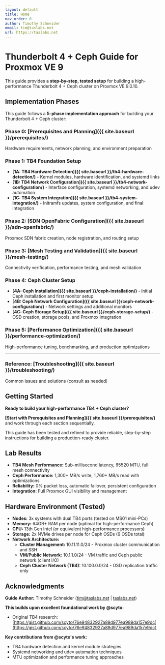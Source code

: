 ```yaml
---
layout: default
title: Home
nav_order: 0
author: Timothy Schneider
email: tim@taslabs.net
url: https://taslabs.net
---
```


# Thunderbolt 4 + Ceph Guide for Proxmox VE 9

This guide provides a **step-by-step, tested setup** for building a high-performance Thunderbolt 4 +
Ceph cluster on Proxmox VE 9.0.10.

## Implementation Phases

This guide follows a **5-phase implementation approach** for building your Thunderbolt 4 + Ceph
cluster:

### Phase 0: [Prerequisites and Planning]({{ site.baseurl }}/prerequisites/)

Hardware requirements, network planning, and environment preparation

### Phase 1: TB4 Foundation Setup

- **[1A: TB4 Hardware Detection]({{ site.baseurl }}/tb4-hardware-detection/)** - Kernel modules,
  hardware identification, and systemd links
- **[1B: TB4 Network Configuration]({{ site.baseurl }}/tb4-network-configuration/)** - Interface
  configuration, systemd networking, and udev automation
- **[1C: TB4 System Integration]({{ site.baseurl }}/tb4-system-integration/)** - Initramfs updates,
  system configuration, and final integration

### Phase 2: [SDN OpenFabric Configuration]({{ site.baseurl }}/sdn-openfabric/)

Proxmox SDN fabric creation, node registration, and routing setup

### Phase 3: [Mesh Testing and Validation]({{ site.baseurl }}/mesh-testing/)

Connectivity verification, performance testing, and mesh validation

### Phase 4: Ceph Cluster Setup

- **[4A: Ceph Installation]({{ site.baseurl }}/ceph-installation/)** - Initial Ceph installation and
  first monitor setup
- **[4B: Ceph Network Configuration]({{ site.baseurl }}/ceph-network-configuration/)** - Network
  settings and additional monitors
- **[4C: Ceph Storage Setup]({{ site.baseurl }}/ceph-storage-setup/)** - OSD creation, storage
  pools, and Proxmox integration

### Phase 5: [Performance Optimization]({{ site.baseurl }}/performance-optimization/)

High-performance tuning, benchmarking, and production optimizations

---

### Reference: [Troubleshooting]({{ site.baseurl }}/troubleshooting/)

Common issues and solutions (consult as needed)

## Getting Started

**Ready to build your high-performance TB4 + Ceph cluster?**

**[Start with Prerequisites and Planning]({{ site.baseurl }}/prerequisites/)** and work through each
section sequentially.

This guide has been tested and refined to provide reliable, step-by-step instructions for building a
production-ready cluster.

## Lab Results

- **TB4 Mesh Performance:** Sub-millisecond latency, 65520 MTU, full mesh connectivity
- **Ceph Performance:** 1,300+ MB/s write, 1,760+ MB/s read with optimizations
- **Reliability:** 0% packet loss, automatic failover, persistent configuration
- **Integration:** Full Proxmox GUI visibility and management

## Hardware Environment (Tested)

- **Nodes:** 3x systems with dual TB4 ports (tested on MS01 mini-PCs)
- **Memory:** 64GB+ RAM per node (optimal for high-performance Ceph)
- **CPU:** 13th Gen Intel (or equivalent high-performance processors)
- **Storage:** 2x NVMe drives per node for Ceph OSDs (6 OSDs total)
- **Network Architecture:**
  - **Cluster Management:** 10.11.11.0/24 - Proxmox cluster communication and SSH
  - **VM/Public Network:** 10.1.1.0/24 - VM traffic and Ceph public network (client I/O)
  - **Ceph Cluster Network (TB4):** 10.100.0.0/24 - OSD replication traffic only

## Acknowledgments

**Guide Author:** Timothy Schneider ([tim@taslabs.net](mailto:tim@taslabs.net) |
[taslabs.net](https://taslabs.net))

**This builds upon excellent foundational work by @scyto:**

- Original TB4 research:
  [https://gist.github.com/scyto/76e94832927a89d977ea989da157e9dc](https://gist.github.com/scyto/76e94832927a89d977ea989da157e9dc)

**Key contributions from @scyto's work:**

- TB4 hardware detection and kernel module strategies
- Systemd networking and udev automation techniques
- MTU optimization and performance tuning approaches
